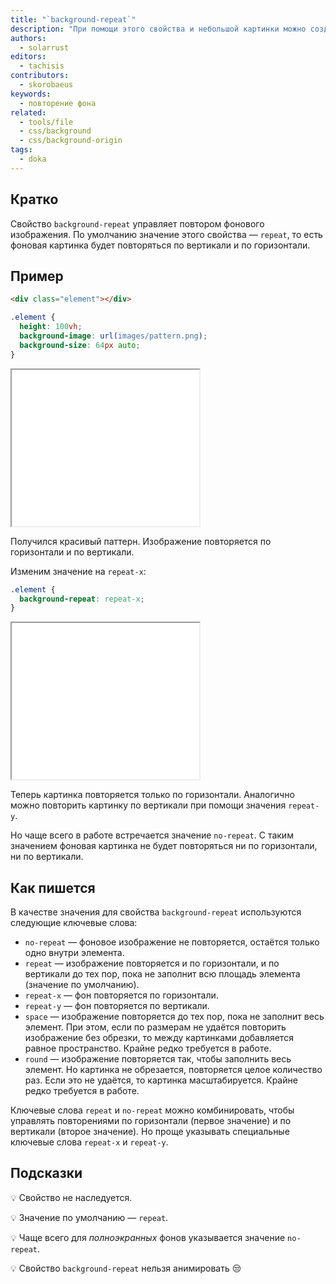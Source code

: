 ```yaml
---
title: "`background-repeat`"
description: "При помощи этого свойства и небольшой картинки можно создавать красивые паттерны на фоне."
authors:
  - solarrust
editors:
  - tachisis
contributors:
  - skorobaeus
keywords:
  - повторение фона
related:
  - tools/file
  - css/background
  - css/background-origin
tags:
  - doka
---
```


## Кратко

Свойство `background-repeat` управляет повтором фонового изображения. По умолчанию значение этого свойства — `repeat`, то есть фоновая картинка будет повторяться по вертикали и по горизонтали.

## Пример

```html
<div class="element"></div>
```

```css
.element {
  height: 100vh;
  background-image: url(images/pattern.png);
  background-size: 64px auto;
}
```

<iframe title="Повтор по осям x и y" src="demos/repeat/" height="250"></iframe>

Получился красивый паттерн. Изображение повторяется по горизонтали и по вертикали.

Изменим значение на `repeat-x`:

```css
.element {
  background-repeat: repeat-x;
}
```

<iframe title="Повтор по оси x" src="demos/repeat-x/" height="250"></iframe>

Теперь картинка повторяется только по горизонтали. Аналогично можно повторить картинку по вертикали при помощи значения `repeat-y`.

Но чаще всего в работе встречается значение `no-repeat`. С таким значением фоновая картинка не будет повторяться ни по горизонтали, ни по вертикали.

## Как пишется

В качестве значения для свойства `background-repeat` используются следующие ключевые слова:

- `no-repeat` — фоновое изображение не повторяется, остаётся только одно внутри элемента.
- `repeat` — изображение повторяется и по горизонтали, и по вертикали до тех пор, пока не заполнит всю площадь элемента (значение по умолчанию).
- `repeat-x` — фон повторяется по горизонтали.
- `repeat-y` — фон повторяется по вертикали.
- `space` — изображение повторяется до тех пор, пока не заполнит весь элемент. При этом, если по размерам не удаётся повторить изображение без обрезки, то между картинками добавляется равное пространство. Крайне редко требуется в работе.
- `round` — изображение повторяется так, чтобы заполнить весь элемент. Но картинка не обрезается, повторяется целое количество раз. Если это не удаётся, то картинка масштабируется. Крайне редко требуется в работе.

Ключевые слова `repeat` и `no-repeat` можно комбинировать, чтобы управлять повторениями по горизонтали (первое значение) и по вертикали (второе значение). Но проще указывать специальные ключевые слова `repeat-x` и `repeat-y`.

## Подсказки

💡 Свойство не наследуется.

💡 Значение по умолчанию — `repeat`.

💡 Чаще всего для _полноэкранных_ фонов указывается значение `no-repeat`.

💡 Свойство `background-repeat` нельзя анимировать 😒
